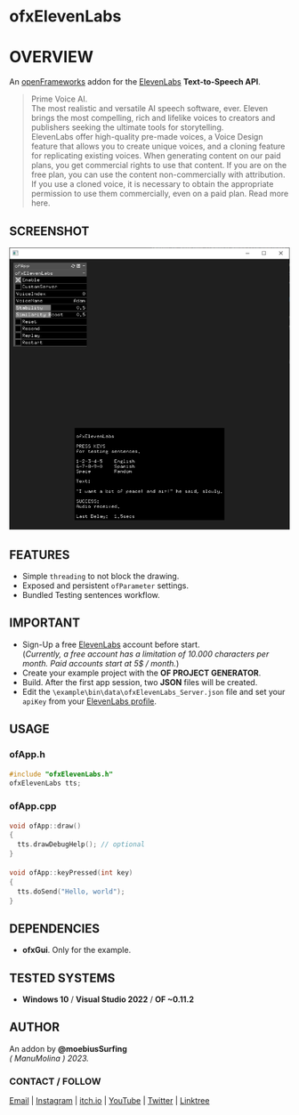 ofxElevenLabs
=============

# OVERVIEW

An [openFrameworks](https://openframeworks.cc/) addon for the 
[ElevenLabs](https://beta.elevenlabs.io/) **Text-to-Speech API**.

> Prime Voice AI.  
The most realistic and versatile AI speech software, ever. Eleven brings the most compelling, rich and lifelike voices to creators and publishers seeking the ultimate tools for storytelling.  
> ElevenLabs offer high-quality pre-made voices, a Voice Design feature that allows you to create unique voices, and a cloning feature for replicating existing voices. When generating content on our paid plans, you get commercial rights to use that content. If you are on the free plan, you can use the content non-commercially with attribution. If you use a cloned voice, it is necessary to obtain the appropriate permission to use them commercially, even on a paid plan. Read more here.

## SCREENSHOT

![](Capture.PNG)

## FEATURES
- Simple `threading` to not block the drawing.
- Exposed and persistent `ofParameter` settings.
- Bundled Testing sentences workflow.

## IMPORTANT
- Sign-Up a free [ElevenLabs](https://beta.elevenlabs.io/sign-up) account before start.  
  (_Currently, a free account has a limitation of 10.000 characters per month. Paid accounts start at 5$ / month._)
- Create your example project with the **OF PROJECT GENERATOR**.
- Build. After the first app session, two **JSON** files will be created.
- Edit the `\example\bin\data\ofxElevenLabs_Server.json` file and set your `apiKey` from your [ElevenLabs profile](https://beta.elevenlabs.io/speech-synthesis).

## USAGE

### ofApp.h
```.cpp
#include "ofxElevenLabs.h"
ofxElevenLabs tts;
``` 

### ofApp.cpp
```.cpp
void ofApp::draw()
{
  tts.drawDebugHelp(); // optional
}

void ofApp::keyPressed(int key)
{
  tts.doSend("Hello, world");
}
```

## DEPENDENCIES
* **ofxGui**. Only for the example.  

## TESTED SYSTEMS
- **Windows 10** / **Visual Studio 2022** / **OF ~0.11.2**

## AUTHOR
An addon by **@moebiusSurfing**  
*( ManuMolina ) 2023.*  

### CONTACT / FOLLOW
<p>
<a href="mailto:moebiussurfing@gmail.com" target="_blank">Email</a> |  
<a href="https://www.instagram.com/moebiusSurfing/" target="_blank">Instagram</a> | 
<a href="https://moebiussurfing.itch.io/" target="_blank">itch.io</a> | 
<a href="https://www.youtube.com/moebiusSurfing" target="_blank">YouTube</a> | 
<a href="https://twitter.com/moebiusSurfing/" target="_blank">Twitter</a> | 
<a href="https://linktr.ee/moebiussurfing" target="_blank">Linktree</a>
</p>